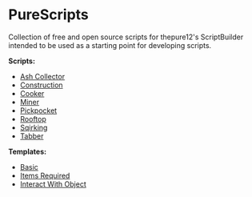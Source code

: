 # PureScripts
Collection of free and open source scripts for thepure12's ScriptBuilder intended to be used as a starting point for developing scripts.

**Scripts:**
- [Ash Collector](https://github.com/thepure12/PureScripts/blob/main/PureAshCollector.js)
- [Construction](https://github.com/thepure12/PureScripts/blob/main/PureConstruction.js)
- [Cooker](https://github.com/thepure12/PureScripts/blob/main/PureCooker.js)
- [Miner](https://github.com/thepure12/PureScripts/blob/main/PureMiner.js)
- [Pickpocket](https://github.com/thepure12/PureScripts/blob/main/PurePickpocket.js)
- [Rooftop](https://github.com/thepure12/PureScripts/blob/main/PureRooftop.js)
- [Sqirking](https://github.com/thepure12/PureScripts/blob/main/PureSqirking.js)
- [Tabber](https://github.com/thepure12/PureScripts/blob/main/PureTabber.js)

**Templates:**
- [Basic](/templates/Basic)
- [Items Required](/templates/RequiredItems)
- [Interact With Object](/templates/InteractWithObject)
